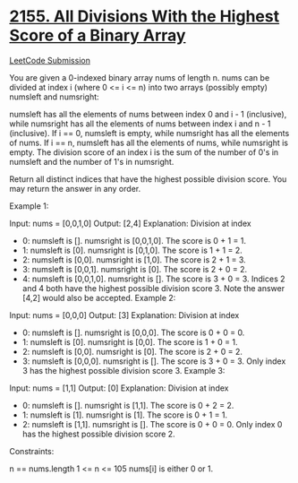 <h1><a href="https://github.com/eddiephiri/competitive-programming/tree/main/all-divisions-with-the-highest-score-of-a-binary-array">2155. All Divisions With the Highest Score of a Binary Array</a></h1>

<a href="https://leetcode.com/problems/all-divisions-with-the-highest-score-of-a-binary-array/submissions/1184757405/">LeetCode Submission</a>

You are given a 0-indexed binary array nums of length n. nums can be divided at index i (where 0 <= i <= n) into two arrays (possibly empty) numsleft and numsright:

numsleft has all the elements of nums between index 0 and i - 1 (inclusive), while numsright has all the elements of nums between index i and n - 1 (inclusive).
If i == 0, numsleft is empty, while numsright has all the elements of nums.
If i == n, numsleft has all the elements of nums, while numsright is empty.
The division score of an index i is the sum of the number of 0's in numsleft and the number of 1's in numsright.

Return all distinct indices that have the highest possible division score. You may return the answer in any order.

 

Example 1:

Input: nums = [0,0,1,0]
Output: [2,4]
Explanation: Division at index
- 0: numsleft is []. numsright is [0,0,1,0]. The score is 0 + 1 = 1.
- 1: numsleft is [0]. numsright is [0,1,0]. The score is 1 + 1 = 2.
- 2: numsleft is [0,0]. numsright is [1,0]. The score is 2 + 1 = 3.
- 3: numsleft is [0,0,1]. numsright is [0]. The score is 2 + 0 = 2.
- 4: numsleft is [0,0,1,0]. numsright is []. The score is 3 + 0 = 3.
Indices 2 and 4 both have the highest possible division score 3.
Note the answer [4,2] would also be accepted.
Example 2:

Input: nums = [0,0,0]
Output: [3]
Explanation: Division at index
- 0: numsleft is []. numsright is [0,0,0]. The score is 0 + 0 = 0.
- 1: numsleft is [0]. numsright is [0,0]. The score is 1 + 0 = 1.
- 2: numsleft is [0,0]. numsright is [0]. The score is 2 + 0 = 2.
- 3: numsleft is [0,0,0]. numsright is []. The score is 3 + 0 = 3.
Only index 3 has the highest possible division score 3.
Example 3:

Input: nums = [1,1]
Output: [0]
Explanation: Division at index
- 0: numsleft is []. numsright is [1,1]. The score is 0 + 2 = 2.
- 1: numsleft is [1]. numsright is [1]. The score is 0 + 1 = 1.
- 2: numsleft is [1,1]. numsright is []. The score is 0 + 0 = 0.
Only index 0 has the highest possible division score 2.
 

Constraints:

n == nums.length
1 <= n <= 105
nums[i] is either 0 or 1.
